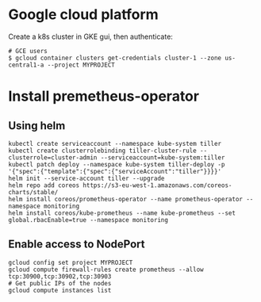# Google cloud platform

Create a k8s cluster in GKE gui, then authenticate:

```shell
# GCE users
$ gcloud container clusters get-credentials cluster-1 --zone us-central1-a --project MYPROJECT
```

# Install premetheus-operator 

## Using helm

```shell
kubectl create serviceaccount --namespace kube-system tiller
kubectl create clusterrolebinding tiller-cluster-rule --clusterrole=cluster-admin --serviceaccount=kube-system:tiller
kubectl patch deploy --namespace kube-system tiller-deploy -p '{"spec":{"template":{"spec":{"serviceAccount":"tiller"}}}}'      
helm init --service-account tiller --upgrade
helm repo add coreos https://s3-eu-west-1.amazonaws.com/coreos-charts/stable/
helm install coreos/prometheus-operator --name prometheus-operator --namespace monitoring
helm install coreos/kube-prometheus --name kube-prometheus --set global.rbacEnable=true --namespace monitoring
```

## Enable access to NodePort

```shell
gcloud config set project MYPROJECT
gcloud compute firewall-rules create prometheus --allow tcp:30900,tcp:30902,tcp:30903
# Get public IPs of the nodes
gcloud compute instances list
```
